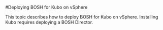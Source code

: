 #Deploying BOSH for Kubo on vSphere

This topic describes how to deploy BOSH for Kubo on vSphere. Installing Kubo requires deploying a BOSH Director. 
